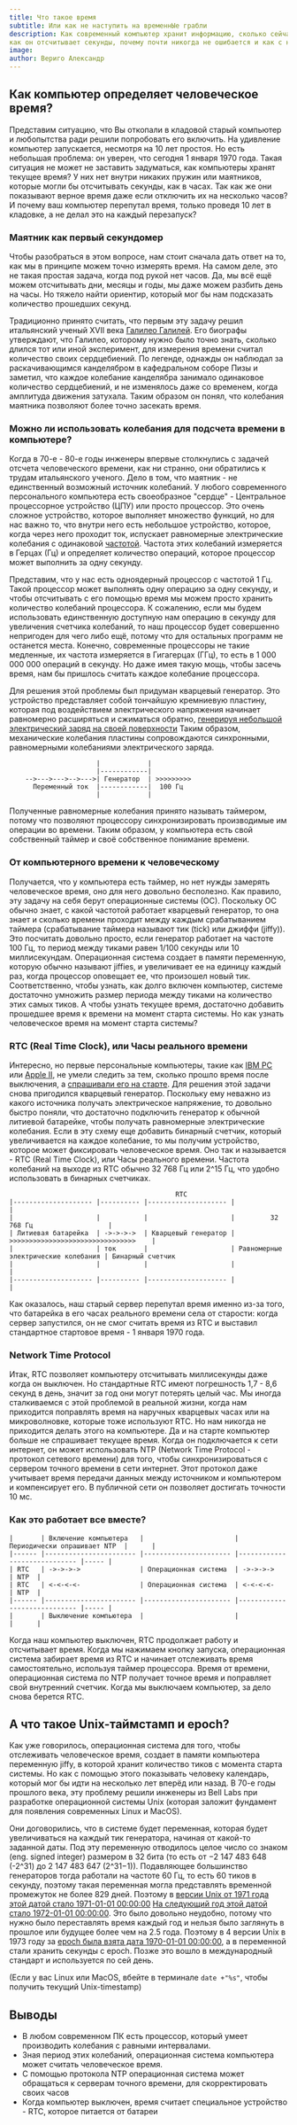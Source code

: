 ```yaml
---
title: Что такое время
subtitle: Или как не наступить на временнЫе грабли
description: Как современный компьютер хранит информацию, сколько сейчас времени,
как он отсчитывает секунды, почему почти никогда не ошибается и как с ним работать
image:
author: Вериго Александр
---
```


## Как компьютер определяет человеческое время?

Представим ситуацию, что Вы откопали в кладовой старый компьютер и любопытства ради
решили попробовать его включить. На удивление компьютер запускается, несмотря на
10 лет простоя. Но есть небольшая проблема: он уверен, что сегодня 1 января 1970
года. Такая ситуация не может не заставить задуматься, как компьютеры
хранят текущее время? У них нет внутри никаких пружин или маятников, которые
могли бы отсчитывать секунды, как в часах. Так как же они показывают верное
время даже если отключить их на несколько часов? И почему ваш компьютер перепутал
время, только проведя 10 лет в кладовке, а не делал это на каждый перезапуск?

### Маятник как первый секундомер

Чтобы разобраться в этом вопросе, нам стоит сначала дать ответ на то, как мы в
принципе можем точно измерять время. На самом деле, это не такая простая задача,
когда под рукой нет часов. Да, мы всё ещё можем отсчитывать дни, месяцы и годы,
мы даже можем разбить день на часы. Но тяжело найти ориентир, который мог бы нам
подсказать количество прошедших секунд.

Традиционно принято считать, что первым эту задачу решил итальянский ученый XVII
века [Галилео Галилей](https://ru.wikipedia.org/wiki/%D0%93%D0%B0%D0%BB%D0%B8%D0%BB%D0%B5%D0%B9,_%D0%93%D0%B0%D0%BB%D0%B8%D0%BB%D0%B5%D0%BE).
Его биографы утверждают, что Галилео, которому нужно было точно знать, сколько длился
тот или иной эксперимент, для измерения времени считал количество своих
сердцебиений. По легенде, однажды он наблюдал за раскачивающимся канделябром в кафедральном
соборе Пизы и заметил, что каждое колебание канделябра занимало одинаковое
количество сердцебиений, и не изменялось даже со временем, когда амплитуда
движения затухала. Таким образом он понял, что колебания маятника позволяют
более точно засекать время.

### Можно ли использовать колебания для подсчета времени в компьютере?

Когда в 70-е - 80-е годы инженеры впервые столкнулись с задачей отсчета
человеческого времени, как ни странно, они обратились к трудам итальянского ученого.
Дело в том, что маятник - не единственный возможный источник колебаний. У любого
современного персонального компьютера есть своеобразное "сердце" - Центральное
процессорное устройство (ЦПУ) или просто процессор. Это очень сложное устройство,
которое выполняет множество функций, но для нас важно то, что внутри него есть
небольшое устройство, которое, когда через него проходит ток, испускает равномерные
электрические колебания с одинаковой [частотой](https://en.wikipedia.org/wiki/Clock_rate).
Частота этих колебаний измеряется в Герцах (Гц) и определяет количество операций,
которое процессор может выполнить за одну секунду.

Представим, что у нас есть одноядерный процессор с частотой 1 Гц. Такой процессор
может выполнять одну операцию за одну секунду, и чтобы отсчитывать с его помощью
время мы можем просто хранить количество колебаний процессора. К сожалению,
если мы будем использовать единственную доступную нам операцию в секунду для
увеличения счетчика колебаний, то наш процессор будет совершенно непригоден
для чего либо ещё, потому что для остальных программ не останется места.
Конечно, современные процессоры не такие медленные, их частота измеряется в
Гигагерцах (ГГц), то есть в 1 000 000 000 операций в секунду. Но даже имея
такую мощь, чтобы засечь время, нам бы пришлось считать каждое колебание процессора.

Для решения этой проблемы был придуман кварцевый генератор. Это устройство
представляет собой тончайшую кремниевую пластину, которая под воздействием
электрического напряжения начинает равномерно расширяться и сжиматься обратно,
[генерируя небольшой электрический заряд на своей поверхности](https://ru.wikipedia.org/wiki/%D0%9F%D1%8C%D0%B5%D0%B7%D0%BE%D1%8D%D0%BB%D0%B5%D0%BA%D1%82%D1%80%D0%B8%D1%87%D0%B5%D1%81%D0%BA%D0%B8%D0%B9_%D1%8D%D1%84%D1%84%D0%B5%D0%BA%D1%82)
Таким образом, механические колебания пластины сопровождаются синхронными, равномерными
колебаниями электрического заряда.

```
                      |            |
                      |------------|
    -->--->--->-->--->| Генератор  | >>>>>>>>>
      Переменный ток  |------------|  100 Гц
                      |            |
```

Полученные равномерные колебания принято называть таймером, потому что позволяют
процессору синхронизировать производимые им операции во времени. Таким образом,
у компьютера есть свой собственный таймер и своё собственное понимание времени.

### От компьютерного времени к человеческому

Получается, что у компьютера есть таймер, но нет нужды замерять человеческое время,
оно для него довольно бесполезно. Как правило, эту задачу на себя берут операционные
системы (ОС). Поскольку ОС обычно знает, с какой частотой работает кварцевый генератор,
то она знает и сколько времени проходит между каждым срабатыванием таймера
(срабатывание таймера называют тик (tick) или джиффи (jiffy)). Это посчитать
довольно просто, если генератор работает на частоте 100 Гц, то период между
тиками равен 1/100 секунды или 10 миллисекундам. Операционная система создает в памяти
переменную, которую обычно называют jiffies, и увеличивает ее на единицу каждый раз,
когда процессор оповещает ее, что произошел новый тик. Соответственно, чтобы узнать,
как долго включен компьютер, системе достаточно умножить размер периода между тиками
на количество этих самых тиков. А чтобы узнать текущее время, достаточно добавить
прошедшее время к времени на момент старта системы. Но как узнать человеческое время
на момент старта системы?

### RTC (Real Time Clock), или Часы реального времени

Интересно, но первые персональные компьютеры, такие как [IBM PC](https://en.wikipedia.org/wiki/IBM_Personal_Computer#Design_process)
или [Apple II](https://en.wikipedia.org/wiki/Apple_II), не умели следить за тем,
сколько прошло время после выключения, а [спрашивали его на старте](https://www.youtube.com/watch?v=X3aqJQPQKhs).
Для решения этой задачи снова пригодился кварцевый генератор. Поскольку ему
неважно из какого источника получать электрическое напряжение, то довольно быстро
поняли, что достаточно подключить генератор к обычной литиевой батарейке, чтобы
получать равномерные электрические колебания. Если в эту схему еще добавить
бинарный счетчик, который увеличивается на каждое колебание, то мы получим
устройство, которое может фиксировать человеческое время. Оно так и называется -
RTC (Real Time Clock), или Часы реального времени. Частота колебаний на
выходе из RTC обычно 32 768 Гц или 2^15 Гц, что удобно использовать в бинарных счетчиках.

```
                                          RTC
|-------------------- |---------- |-------------------- |                                     |
|                     |           |                     |         32 768 Гц                   |
| Литиевая батарейка  | ->->->->  | Кварцевый генератор | >>>>>>>>>>>>>>>>>>>>>>>>>>>>>>>>    |
|                     | ток       |                     | Равномерные электрические колебания | Бинарный счетчик
|                     |           |                     |                                     |
|-------------------- |---------- |-------------------- |                                     |
```

Как оказалось, наш старый сервер перепутал время именно из-за того, что
батарейка в его часах реального времени села от старости: когда сервер запустился,
он не смог считать время из RTC и выставил стандартное стартовое время - 1 января
1970 года.

### Network Time Protocol

Итак, RTC позволяет компьютеру отсчитывать миллисекунды даже когда он выключен.
Но стандартные RTC имеют погрешность 1,7 - 8,6 секунд в день, значит за год они
могут потерять целый час. Мы иногда сталкиваемся с этой проблемой в реальной жизни,
когда нам приходится поправлять время на наручных кварцевых часах или на
микроволновке, которые тоже используют RTC. Но нам никогда не приходится делать
этого на компьютере. Да и на старте компьютер больше не спрашивает текущее время.
Когда он подключается к сети интернет, он может использовать NTP (Network Time
Protocol - протокол сетевого времени) для того, чтобы синхронизироваться с сервером
точного времени в сети интернет. Этот протокол даже учитывает время передачи
данных между источником и компьютером и компенсирует его. В публичной сети он
позволяет достигать точности 10 мс.

### Как это работает все вместе?

```
|       | Включение компьютера   |                       | Периодически опрашивает NTP  |      |
|------ |----------------------- |---------------------- |----------------------------- |----- |
| RTC   | ->->->->               | Операционная система  | ->->->->                     | NTP  |
| RTC   | <-<-<-<-               | Операционная система  | <-<-<-<-                     | NTP  |
|------ |----------------------- |---------------------- |----------------------------- |----- |
|       | Выключение компьютера  |                       |                              |      |
```

Когда наш компьютер выключен, RTC продолжает работу и отсчитывает время.
Когда мы нажимаем кнопку запуска, операционная система забирает время из RTC и
начинает отслеживать время самостоятельно, используя таймер процессора. Время от
времени, операционная система по NTP получает точное время и поправляет свой
внутренний счетчик. Когда мы выключаем компьютер, за дело снова берется RTC.

## А что такое Unix-таймстамп и epoch?

Как уже говорилось, операционная система для того, чтобы отслеживать человеческое
время, создает в памяти компьютера переменную jiffy, в которой хранит количество
тиков с момента старта системы. Но как с помощью этого показывать человеку календарь,
который мог бы идти на несколько лет вперёд или назад. В 70-е годы прошлого века,
эту проблему решили инженеры из Bell Labs при разработке операционной системы Unix
(которая заложит фундамент для появления современных Linux и MacOS).

Они договорились, что в системе будет переменная, которая будет увеличиваться на
каждый тик генератора, начиная от какой-то заданной даты. Под эту переменную
отводилось целое число со знаком (eng. signed integer) размером в 32 бита
(то есть от −2 147 483 648 (-2^31) до 2 147 483 647 (2^31−1)). Подавляющее
большинство генераторов тогда работали на частоте 60 Гц, то есть 60 тиков в
секунду, поэтому такая переменная могла представлять временной промежуток не
более 829 дней. Поэтому в [версии Unix от 1971 года этой датой стало 1971-01-01 00:00:00](http://man.cat-v.org/unix-1st/2/sys-time)
[На следующий год этой датой стало 1972-01-01 00:00:00](https://minnie.tuhs.org/cgi-bin/utree.pl?file=V3/man/man2/time.2).
Это было довольно неудобно, потому что нужно было переставлять время каждый год
и нельзя было заглянуть в прошлое или будущее более чем на 2.5 года. Поэтому в
4 версии Unix в 1973 году за [epoch была взята дата 1970-01-01 00:00:00](https://minnie.tuhs.org/cgi-bin/utree.pl?file=V4/man/man2/time.2),
а в переменной стали хранить секунды с epoch. Позже это вошло в международный стандарт
и используется по сей день.

(Если у вас Linux или MacOS, вбейте в терминале `date +"%s"`, чтобы получить текущий Unix-timestamp)

## Выводы

- В любом современном ПК есть процессор, который умеет производить колебания
с равными интервалами.
- Зная период этих колебаний, операционная система компьютера может считать
человеческое время.
- С помощью протокола NTP операционная система может обращаться к серверам
точного времени, для скорректировать своих часов
- Когда компьютер выключен, время считает специальное устройство - RTC, которое
питается от батареи
